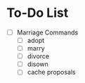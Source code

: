 # To-Do List

- [ ] Marriage Commands
  - [ ] adopt
  - [ ] marry
  - [ ] divorce
  - [ ] disown
  - [ ] cache proposals
